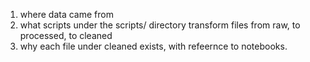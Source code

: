 1. where data came from 
2. what scripts under  the scripts/ directory transform files from raw, to processed, to cleaned 
3. why each file under cleaned exists, with refeernce to notebooks.

